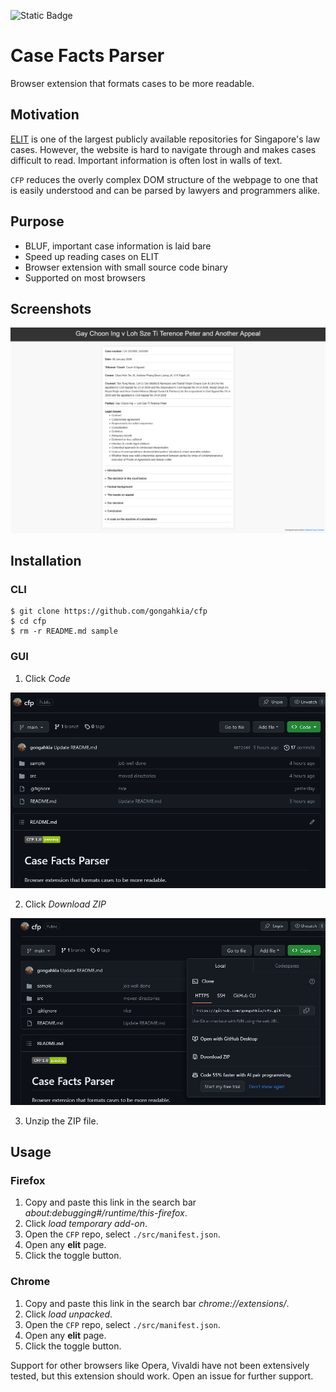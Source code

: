 ![Static Badge](https://img.shields.io/badge/CFP_1.0-passing-green)

# Case Facts Parser

Browser extension that formats cases to be more readable.

## Motivation

[ELIT](https://www.elitigation.sg/_layouts/IELS/HomePage/Pages/Home.aspx) is one of the largest publicly available repositories for Singapore's law cases. However, the website is hard to navigate through and makes cases difficult to read. Important information is often lost in walls of text.

`CFP` reduces the overly complex DOM structure of the webpage to one that is easily understood and can be parsed by lawyers and programmers alike.

## Purpose

* BLUF, important case information is laid bare
* Speed up reading cases on ELIT
* Browser extension with small source code binary
* Supported on most browsers

## Screenshots

![](sample/screenshot-1.png)

## Installation

### CLI

```console
$ git clone https://github.com/gongahkia/cfp
$ cd cfp
$ rm -r README.md sample
```

### GUI

1. Click *Code*

![](sample/install-1.png)

2. Click *Download ZIP*

![](sample/install-2.png)

3. Unzip the ZIP file. 

## Usage

### Firefox
1. Copy and paste this link in the search bar *about:debugging#/runtime/this-firefox*.
2. Click *load temporary add-on*.
3. Open the `CFP` repo, select `./src/manifest.json`.
4. Open any **elit** page.
5. Click the toggle button.

### Chrome

1. Copy and paste this link in the search bar *chrome://extensions/*.
2. Click *load unpacked*.
3. Open the `CFP` repo, select `./src/manifest.json`.
4. Open any **elit** page.
5. Click the toggle button.

Support for other browsers like Opera, Vivaldi have not been extensively tested, but this extension should work. Open an issue for further support.
